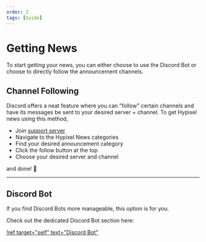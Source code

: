 ```yaml
---
order: 2
tags: [Guide]
---
```


# Getting News
To start getting your news, you can either choose to use the Discord Bot or choose to directly follow the announcement channels.

## Channel Following
Discord offers a neat feature where you can "follow" certain channels and have its messages be sent to your desired server + channel. To get Hypixel news using this method,
- Join [support server](https://discord.gg/d2kKwqcUsv)
- Navigate to the Hypixel News categories
- Find your desired announcement category
- Click the follow button at the top
- Choose your desired server and channel

and done! 🎉

---

## Discord Bot
If you find Discord Bots more manageable, this option is for you. 

Check out the dedicated Discord Bot section here:

[!ref target="self" text="Discord Bot"](../Bot/getting-started.md)